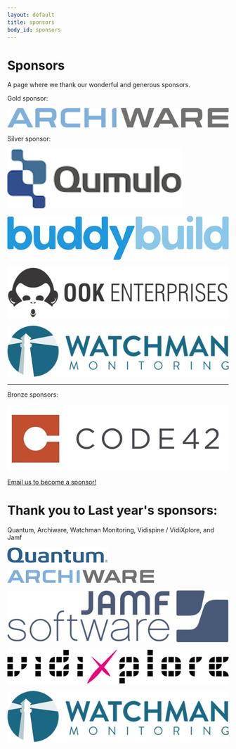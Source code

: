 ```yaml
---
layout: default
title: sponsors
body_id: sponsors
---
```


# Sponsors

A page where we thank our wonderful and generous sponsors.
<p>Gold sponsor:</p>
<p><a href="http://www.archiware.com/home.1.1.html"><img src="/assets/archiware_logo_rgb_700px-72dpi.png"></a></p>
<p>Silver sponsor:</p>
<p><a href="http://qumulo.com"><img src="/assets/qumulo_logo.png"></a></p>
<p><a href="https://buddybuild.com"><img src="/assets/buddybuildlogo.jpg"></a></p>
<p><a href="https://ook.co"><img src="/assets/Ook_Logo-Horizontal.jpg"></a></p>
<p><a href="https://www.watchmanmonitoring.com"><img src="/assets/Watchman-Monitoring-logo-blue550.png"></a></p>
<hr>
<p>Bronze sponsors:</p>
<p><a href="http://www.code42.com"><img src="/assets/Code42_Logo.jpg"></a></p>


<p><a href="mailto:{{ site.email }}">Email us to become a sponsor!</a></p>

# Thank you to Last year's sponsors:

Quantum, Archiware, Watchman Monitoring, Vidispine / VidiXplore, and Jamf

<p><img src="/assets/Quantum_Logo_229x35.jpg"></p>
<p><img src="/assets/archiware_logo_rgb_72dpi.png"></p>
<p><img src="/assets/JAMF-Software-Blue-Logo-Print.jpg"></p>
<p><img src="/assets/vidixplore_black550.png"></p>
<p><img src="/assets/Watchman-Monitoring-logo-blue550.png"></p>
